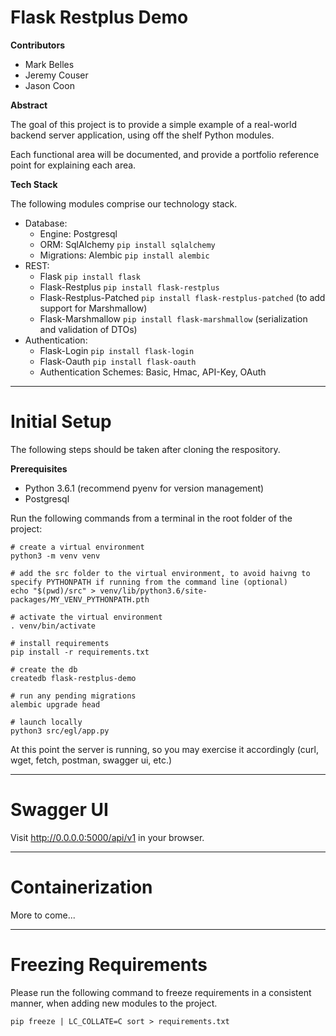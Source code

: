# Flask Restplus Demo

**Contributors**
* Mark Belles
* Jeremy Couser
* Jason Coon

**Abstract**

The goal of this project is to provide a simple example of a real-world backend server application, using off the shelf Python modules.

Each functional area will be documented, and provide a portfolio reference point for explaining each area.

**Tech Stack**

The following modules comprise our technology stack.

* Database: 
  * Engine: Postgresql
  * ORM: SqlAlchemy `pip install sqlalchemy`
  * Migrations: Alembic `pip install alembic`
* REST:
  * Flask `pip install flask`
  * Flask-Restplus `pip install flask-restplus`
  * Flask-Restplus-Patched `pip install flask-restplus-patched` (to add support for Marshmallow)
  * Flask-Marshmallow `pip install flask-marshmallow` (serialization and validation of DTOs)
* Authentication: 
  * Flask-Login `pip install flask-login`
  * Flask-Oauth `pip install flask-oauth`
  * Authentication Schemes: Basic, Hmac, API-Key, OAuth

----
# Initial Setup

The following steps should be taken after cloning the respository.

**Prerequisites**
* Python 3.6.1 (recommend pyenv for version management)
* Postgresql

Run the following commands from a terminal in the root folder of the project:

```
# create a virtual environment
python3 -m venv venv

# add the src folder to the virtual environment, to avoid haivng to specify PYTHONPATH if running from the command line (optional)
echo "$(pwd)/src" > venv/lib/python3.6/site-packages/MY_VENV_PYTHONPATH.pth

# activate the virtual environment
. venv/bin/activate

# install requirements
pip install -r requirements.txt

# create the db
createdb flask-restplus-demo

# run any pending migrations
alembic upgrade head

# launch locally
python3 src/egl/app.py

```

At this point the server is running, so you may exercise it accordingly (curl, wget, fetch, postman, swagger ui, etc.)

----
# Swagger UI

Visit <http://0.0.0.0:5000/api/v1> in your browser.

----
# Containerization

More to come...

----
# Freezing Requirements

Please run the following command to freeze requirements in a consistent manner, when adding new modules to the project.

`pip freeze | LC_COLLATE=C sort > requirements.txt`
